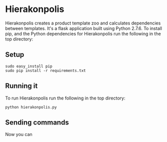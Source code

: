 # Hierakonpolis

Hierakonpolis creates a product template zoo and calculates dependencies between templates. It's a flask application built using Python 2.7.6. To install pip, and the Python dependencies for Hierakonpolis run the following in the top directory:

## Setup

```
sudo easy_install pip
sudo pip install -r requirements.txt

```

## Running it

To run Hierakonpolis run the following in the top directory:

```
python hierakonpolis.py
```

## Sending commands

Now you can
